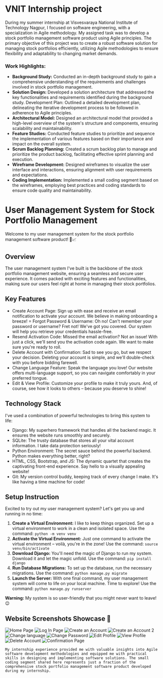 # VNIT Internship project
During my summer internship at Visvesvaraya National Institute of Technology Nagpur, I focused on software engineering, with a specialization in Agile methodology. My assigned task was to develop a stock portfolio management software product using Agile principles.
The primary objective of this project was to create a robust software solution for managing stock portfolios efficiently, utilizing Agile methodologies to ensure flexibility and adaptability to changing market demands.

### Work Highlights:

- **Background Study:** Conducted an in-depth background study to gain a comprehensive understanding of the requirements and challenges involved in stock portfolio management.
- **Solution Design:** Developed a solution architecture that addressed the key functionalities and requirements identified during the background study.
Development Plan: Outlined a detailed development plan, delineating the iterative development process to be followed in adherence to Agile principles.
- **Architectural Model:** Designed an architectural model that provided a high-level overview of the system's structure and components, ensuring scalability and maintainability.
- **Feature Studies:** Conducted feature studies to prioritize and sequence the implementation of various features based on their importance and impact on the overall system.
- **Scrum Backlog Planning:** Created a scrum backlog plan to manage and prioritize the product backlog, facilitating effective sprint planning and execution.
- **Wireframe Development:** Designed wireframes to visualize the user interface and interactions, ensuring alignment with user requirements and expectations.
- **Coding Implementation:** Implemented a small coding segment based on the wireframes, employing best practices and coding standards to ensure code quality and maintainability.


# User Management System for Stock Portfolio Management
Welcome to my user management system for the stock portfolio management software product! 🚀📈

## Overview
The user management system I've built is the backbone of the stock portfolio management website, ensuring a seamless and secure user experience. It comes packed with exciting features and functionalities, making sure our users feel right at home in managing their stock portfolios.

## Key Features
- Create Account Page: Sign up with ease and receive an email notification to activate your account. We believe in making onboarding a breeze!
= Forgot Password & Username: Oh no! Can't remember your password or username? Fret not! We've got you covered. Our system will help you retrieve your credentials hassle-free.
- Resend Activation Code: Missed the email activation? Not an issue! With just a click, we'll send you the activation code again. We want to make sure you're ready to roll.
- Delete Account with Confirmation: Sad to see you go, but we respect your decision. Deleting your account is simple, and we'll double-check with you before bidding farewell.
- Change Language Feature: Speak the language you love! Our website offers multi-language support, so you can navigate comfortably in your preferred tongue.
- Edit & View Profile: Customize your profile to make it truly yours. And, of course, see how it looks to others – because you deserve to shine!

## Technology Stack
I've used a combination of powerful technologies to bring this system to life:
- Django: My superhero framework that handles all the backend magic. It ensures the website runs smoothly and securely.
- SQLite: The trusty database that stores all your vital account information. I take data protection seriously!
- Python Environment: The secret sauce behind the powerful backend. Python makes everything better, right?
- HTML, CSS, Bootstrap, and JS: The dynamic quartet that creates the captivating front-end experience. Say hello to a visually appealing website!
- Git: My version control buddy, keeping track of every change I make. It's like having a time machine for code!

## Setup Instruction
Excited to try out my user management system? Let's get you up and running in no time:
1. **Create a Virtual Environment:** I like to keep things organized. Set up a virtual environment to work in a clean and isolated space. Use the command: `python -m venv venv`
2. **Activate the Virtual Environment:** Just one command to activate the virtual environment – voilà, you're in the zone! Use the command: `source venv/bin/activate`
3. **Download Django:** You'll need the magic of Django to run my system. Download it and let the magic unfold. Use the command: `pip install django`
4. **Run Database Migrations:** To set up the database, run the necessary migrations. Use the command: `python manage.py migrate`
5. **Launch the Server:** With one final command, my user management system will come to life on your local machine. Time to explore! Use the command: `python manage.py runserver`
 
**Warning:** My system is so user-friendly that you might never want to leave! 😉

## Website Screenshots Showcase 📸
![Home Page](https://github.com/31Sanskrati/User-Management-System-for-Stock-Portfolio-Management-Website/blob/main/screenshots/1.png)
![Log In Page](https://github.com/31Sanskrati/User-Management-System-for-Stock-Portfolio-Management-Website/blob/main/screenshots/2.png)
![Create an Account](https://github.com/31Sanskrati/User-Management-System-for-Stock-Portfolio-Management-Website/blob/main/screenshots/3.png)
![Create an Account 2](https://github.com/31Sanskrati/User-Management-System-for-Stock-Portfolio-Management-Website/blob/main/screenshots/4.png)
![Change language](https://github.com/31Sanskrati/User-Management-System-for-Stock-Portfolio-Management-Website/blob/main/screenshots/5.png)
![Change Password](https://github.com/31Sanskrati/User-Management-System-for-Stock-Portfolio-Management-Website/blob/main/screenshots/6.png)
![Edit Profile](https://github.com/31Sanskrati/User-Management-System-for-Stock-Portfolio-Management-Website/blob/main/screenshots/7.png)
![View Profile](https://github.com/31Sanskrati/User-Management-System-for-Stock-Portfolio-Management-Website/blob/main/screenshots/8.png)
![Delete Account](https://github.com/31Sanskrati/User-Management-System-for-Stock-Portfolio-Management-Website/blob/main/screenshots/9.png)
![Confirmation Page](https://github.com/31Sanskrati/User-Management-System-for-Stock-Portfolio-Management-Website/blob/main/screenshots/10.png)


`My internship experience provided me with valuable insights into Agile software development methodologies and equipped me with practical skills in designing and implementing software solutions. The small coding segment shared here represents just a fraction of the comprehensive stock portfolio management software product developed during my internship.`
